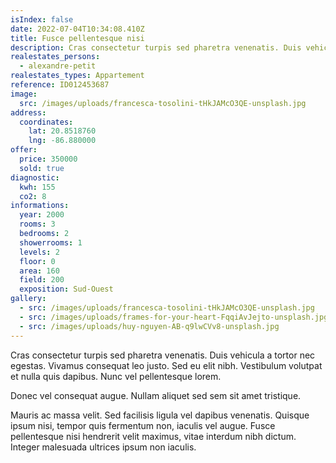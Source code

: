 ```yaml
---
isIndex: false
date: 2022-07-04T10:34:08.410Z
title: Fusce pellentesque nisi
description: Cras consectetur turpis sed pharetra venenatis. Duis vehicula a tortor nec egestas.
realestates_persons:
  - alexandre-petit
realestates_types: Appartement
reference: ID012453687
image:
  src: /images/uploads/francesca-tosolini-tHkJAMcO3QE-unsplash.jpg
address:
  coordinates:
    lat: 20.8518760
    lng: -86.880000
offer:
  price: 350000
  sold: true
diagnostic:
  kwh: 155
  co2: 8
informations:
  year: 2000
  rooms: 3
  bedrooms: 2
  showerrooms: 1
  levels: 2
  floor: 0
  area: 160
  field: 200
  exposition: Sud-Ouest
gallery:
  - src: /images/uploads/francesca-tosolini-tHkJAMcO3QE-unsplash.jpg
  - src: /images/uploads/frames-for-your-heart-FqqiAvJejto-unsplash.jpg
  - src: /images/uploads/huy-nguyen-AB-q9lwCVv8-unsplash.jpg
---
```

Cras consectetur turpis sed pharetra venenatis. Duis vehicula a tortor nec egestas. Vivamus consequat leo justo. Sed eu elit nibh. Vestibulum volutpat et nulla quis dapibus. Nunc vel pellentesque lorem. 


Donec vel consequat augue. Nullam aliquet sed sem sit amet tristique. 



Mauris ac massa velit. Sed facilisis ligula vel dapibus venenatis. Quisque ipsum nisi, tempor quis fermentum non, iaculis vel augue. Fusce pellentesque nisi hendrerit velit maximus, vitae interdum nibh dictum. Integer malesuada ultrices ipsum non iaculis.